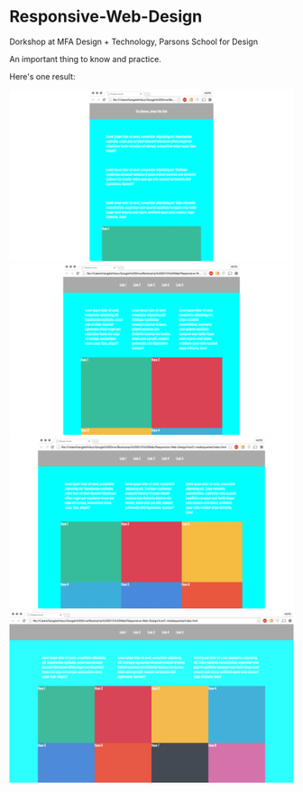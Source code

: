 # Responsive-Web-Design
Dorkshop at MFA Design + Technology, Parsons School for Design

An important thing to know and practice.

Here's one result:

![1columns](/screenshots/1column.jpg)
![2columns](/screenshots/2columns.jpg)
![3columns](/screenshots/3columns.jpg)
![4columns](/screenshots/4columns.jpg)
